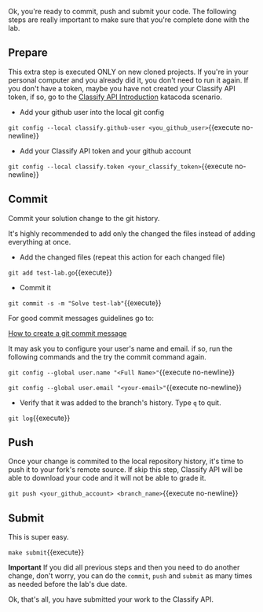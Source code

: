 Ok, you're ready to commit, push and submit your code. The following
steps are really important to make sure that you're complete done with
the lab.

## Prepare

This extra step is executed ONLY on new cloned projects. If you're in your
personal computer and you already did it, you don't need to run it
again. If you don't have a token, maybe you have not created your
Classify API token, if so, go to the [Classify API
Introduction](https://www.katacoda.com/coderssquad/scenarios/classify-intro)
katacoda scenario.

- Add your github user into the local git config

``git config --local classify.github-user <you_github_user>``{{execute no-newline}}


- Add your Classify API token and your github account

``git config --local classify.token <your_classify_token>``{{execute no-newline}}


## Commit

Commit your solution change to the git history.

It's highly recommended to add only the changed the files instead of
adding everything at once.


- Add the changed files (repeat this action for each changed file)

``git add test-lab.go``{{execute}}


- Commit it

``git commit -s -m "Solve test-lab"``{{execute}}

For good commit messages guidelines go to:

[How to create a git commit message](https://chris.beams.io/posts/git-commit/)


It may ask you to configure your user's name and email. if so, run the
following commands and the try the commit command again.

``git config --global user.name "<Full Name>"``{{execute no-newline}}

``git config --global user.email "<your-email>"``{{execute no-newline}}


- Verify that it was added to the branch's history. Type `q` to quit.

``git log``{{execute}}


## Push

Once your change is commited to the local repository history, it's
time to push it to your fork's remote source. If skip this step,
Classify API will be able to download your code and it will not be
able to grade it.

``git push <your_github_account> <branch_name>``{{execute no-newline}}


## Submit
This is super easy.

``make submit``{{execute}}


**Important**
If you did all previous steps and then you need to do
another change, don't worry, you can do the `commit`, `push` and
`submit` as many times as needed before the lab's due date.

Ok, that's all, you have submitted your work to the Classify API.
